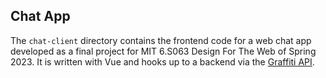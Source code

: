 ## Chat App

The `chat-client` directory contains the frontend code for a web chat app
developed as a final project for MIT 6.S063 Design For The Web of Spring 2023.
It is written with Vue and hooks up to a backend via the [Graffiti API](https://graffiti.garden/).
